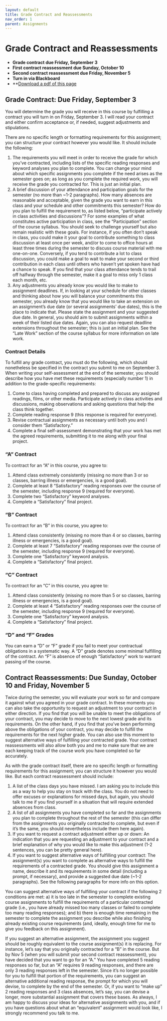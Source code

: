 ```yaml
---
layout: default
title: Grade Contract and Reassessments
nav_order: 1
parent: Assignments
---
```

# Grade Contract and Reassessments
* **Grade contract due Friday, September 3**
* **First contract reassessment due Sunday, October 10**
* **Second contract reassessment due Friday, November 5**
* **Turn in via Blackboard**
* **[Download a pdf of this page](http://lindsaythomas.net/gss202f21/assignments/gss-202-grading-contract.pdf)

## Grade Contract: Due Friday, September 3
You will determine the grade you will receive in this course by fulfilling a contract you will turn in on Friday, September 3. I will read your contract and either confirm acceptance or, if needed, suggest adjustments and stipulations.

There are no specific length or formatting requirements for this assignment; you can structure your contract however you would like. It should include the following:

1.	The requirements you will meet in order to receive the grade for which you’ve contracted, including lists of the specific reading responses and keyword analyses you plan to complete. You can change your mind about which specific assignments you complete if the need arises as the semester goes on; as long as you complete the required work, you will receive the grade you contracted for. This is just an initial plan.
2.	A brief discussion of your attendance and participation goals for the semester (no more than ~1-2 paragraphs). How many absences are reasonable and acceptable, given the grade you want to earn in this class and your schedule and other commitments this semester? How do you plan to fulfill the requirement to, as listed below, “participate actively in class activities and discussions”? For some examples of what constitutes active participation in class, see the “Participation” section of the course syllabus. You should seek to challenge yourself but also remain realistic with these goals. For instance, if you often don’t speak in class, you could make it your goal to contribute something to class discussion at least once per week, and/or to come to office hours at least three times during the semester to discuss course material with me one-on-one. Conversely, if you tend to contribute a lot to class discussion, you could make a goal to wait to make your second or third contribution in each class until others who haven’t yet spoken have had a chance to speak. If you find that your class attendance tends to trail off halfway through the semester, make it a goal to miss only 1 class each month, etc.
3.	Any adjustments you already know you would like to make to assignment deadlines. If, in looking at your schedule for other classes and thinking about how you will balance your commitments this semester, you already know that you would like to take an extension on an assignment’s due date (or several assignments’ due dates), this is the place to indicate that. Please state the assignment and your suggested due date. In general, you should aim to submit assignments within a week of their listed due dates. Again, you can also request deadline extensions throughout the semester; this is just an initial plan. See the “Late Work” section of the course syllabus for more information on late work.

### Contract Details
To fulfill any grade contract, you must do the following, which should nonetheless be specified in the contract you submit to me on September 3. When writing your self-assessment at the end of the semester, you should describe how you have met these requirements (especially number 1) in addition to the grade-specific requirements:

1.	Come to class having completed and prepared to discuss any assigned readings, films, or other media. Participate actively in class activities and discussions, making observations and asking questions that help the class think together.
2.	Complete reading response 9 (this response is required for everyone).
3.	Revise contractual assignments as necessary until both you and I consider them “Satisfactory.”
4.	Complete a final self-assessment demonstrating that your work has met the agreed requirements, submitting it to me along with your final project.

### “A” Contract
To contract for an “A” in this course, you agree to:

1.	Attend class extremely consistently (missing no more than 3 or so classes, barring illness or emergencies, is a good goal).
2.	Complete at least 8 “Satisfactory” reading responses over the course of the semester, including response 9 (required for everyone).
3.	Complete two “Satisfactory” keyword analyses.
4.	Complete a “Satisfactory” final project.

### “B” Contract
To contract for an “B” in this course, you agree to:

1.	Attend class consistently (missing no more than 4 or so classes, barring illness or emergencies, is a good goal).
2.	Complete at least 7 “Satisfactory” reading responses over the course of the semester, including response 9 (required for everyone).
3.	Complete one “Satisfactory” keyword analysis.
4.	Complete a “Satisfactory” final project.

### “C” Contract
To contract for an “C” in this course, you agree to:

1.	Attend class consistently (missing no more than 5 or so classes, barring illness or emergencies, is a good goal).
2.	Complete at least 4 “Satisfactory” reading responses over the course of the semester, including response 9 (required for everyone).
3.	Complete one “Satisfactory” keyword analysis.
4.	Complete a “Satisfactory” final project.

### “D” and “F” Grades
You can earn a “D” or “F” grade if you fail to meet your contractual obligations in a systematic way. A “D” grade denotes some minimal fulfilling of the contract. An “F” is absence of enough “Satisfactory” work to warrant passing of the course.

## Contract Reassessments: Due Sunday, October 10 and Friday, November 5
Twice during the semester, you will evaluate your work so far and compare it against what you agreed in your grade contract. In these moments you can also take the opportunity to request an adjustment to your contract in either direction. If you find that you will be unable to meet the obligations of your contract, you may decide to move to the next lowest grade and its requirements. On the other hand, if you find that you’ve been performing above the obligations of your contract, you may decide to fulfill the requirements for the next higher grade. You can also use this moment to suggest alternative ways of fulfilling your contracted grade. Your contract reassessments will also allow both you and me to make sure that we are each keeping track of the course work you have completed so far accurately.

As with the grade contract itself, there are no specific length or formatting requirements for this assignment; you can structure it however you would like. But each contract reassessment should include:

1.	A list of the class days you have missed. I am asking you to include this as a way to help you stay on track with the class. You do not need to offer excuses or explanations for missed days, but again, you should talk to me if you find yourself in a situation that will require extended absences from class.
2.	A list of all assignments you have completed so far and the assignments you plan to complete throughout the rest of the semester (this can differ from the assignments you originally contracted to complete, but even if it’s the same, you should nevertheless include them here again).
3.	If you want to request a contract adjustment either up or down: An indication that you are requesting an adjustment to your contract and a brief explanation of why you would like to make this adjustment (1-2 sentences, you can be pretty general here).
4.	If you want to suggest alternative ways of fulfilling your contract: The assignment(s) you want to complete as alternative ways to fulfill the requirements of a contracted grade. You should give this assignment a name, describe it and its requirements in some detail (including a prompt, if necessary), and provide a suggested due date (~1-2 paragraphs). See the following paragraphs for more info on this option.

You can suggest alternative ways of fulfilling your contract if the following 2 conditions are met: a) it is too late in the semester to complete existing course assignments to fulfill the requirements of a particular contracted grade (i.e., you have already missed too many classes or failed to complete too many reading responses); and b) there is enough time remaining in the semester to complete the assignment you describe while also finishing already existing course requirements (and, ideally, enough time for me to give you feedback on this assignment).

If you suggest an alternative assignment, the assignment you suggest should be roughly equivalent to the course assignment(s) it is replacing. For instance, let’s say that you originally contracted for a “B” in the course. But by Nov 5 (when you will submit your second contract reassessment), you have decided that you want to go for an “A.” You have completed 5 reading responses so far, but an “A” requires 9 reading responses, and there are only 3 reading responses left in the semester. Since it’s no longer possible for you to fulfill that portion of the requirements, you can suggest an alternative additional reading response, the prompt for which you will devise, to complete by the end of the semester. Or, if you want to “make up” 2 reading responses and 3 class absences, let’s say, you can devise a longer, more substantial assignment that covers these bases. As always, I am happy to discuss your ideas for alternative assignments with you, and if you have questions about what an “equivalent” assignment would look like, I strongly recommend you talk to me.

